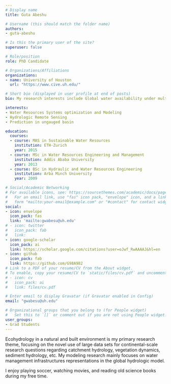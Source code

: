 ```yaml
---
# Display name
title: Guta Abeshu

# Username (this should match the folder name)
authors:
- guta-abeshu

# Is this the primary user of the site?
superuser: false

# Role/position
role: PhD Candidate

# Organizations/Affiliations
organizations:
- name: University of Houston
  url: "https://www.cive.uh.edu/"

# Short bio (displayed in user profile at end of posts)
bio: My research interests include Global water availability under multiple anthropogenic influences, especially reservoirs.

interests:
- Water Resources Systems optimization and Modeling
- Hydrologic Remote Sensing
- Prediction in ungauged basin

education:
  courses:
  - course: MAS in Sustainable Water Resources
    institution: ETH-Zurich
    year: 2015
  - course: MSc in Water Resources Engineering and Management
    institution: Addis Ababa University
    year: 2013
  - course: BSc in Hydraulic and Water Resources Engineering
    institution: Arba Minch University
    year: 2009

# Social/Academic Networking
# For available icons, see: https://sourcethemes.com/academic/docs/page-builder/#icons
#   For an email link, use "fas" icon pack, "envelope" icon, and a link in the
#   form "mailto:your-email@example.com" or "#contact" for contact widget.
social:
- icon: envelope
  icon_pack: fas
  link: 'mailto:gwabesu@uh.edu'
# - icon: twitter
#   icon_pack: fab
#   link: 
- icon: google-scholar
  icon_pack: ai
  link: https://scholar.google.com/citations?user=oJwf_RwAAAAJ&hl=en
- icon: github
  icon_pack: fab
  link: https://github.com/G98A982
# Link to a PDF of your resume/CV from the About widget.
# To enable, copy your resume/CV to `static/files/cv.pdf` and uncomment the lines below.
# - icon: cv
#   icon_pack: ai
#   link: files/cv.pdf

# Enter email to display Gravatar (if Gravatar enabled in Config)
email: "gwabesu@uh.edu"

# Organizational groups that you belong to (for People widget)
#   Set this to `[]` or comment out if you are not using People widget.
user_groups:
- Grad Students
---
```


Ecohydrology in a natural and built environment is my primary research theme, focusing on the novel use of large data sets for continental-scale research questions regarding catchment hydrology, vegetation dynamics, sediment hydrology, etc. My modeling research mainly focuses on water management infrastructures representations in the global hydrologic model.

I enjoy playing soccer, watching movies, and reading old science books during my free time.
